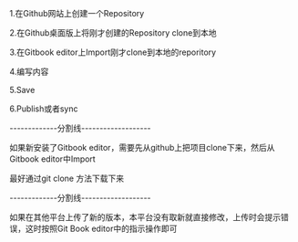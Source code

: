 1.在Github网站上创建一个Repository

2.在Github桌面版上将刚才创建的Repository clone到本地

3.在Gitbook editor上Import刚才clone到本地的reporitory

4.编写内容

5.Save

6.Publish或者sync

-------------分割线-------------------

如果新安装了Gitbook editor，需要先从github上把项目clone下来，然后从Gitbook editor中Import

最好通过git clone 方法下载下来

-------------分割线-------------------

如果在其他平台上传了新的版本，本平台没有取新就直接修改，上传时会提示错误，这时按照Git Book editor中的指示操作即可

